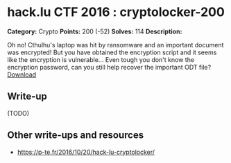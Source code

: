 # hack.lu CTF 2016 : cryptolocker-200

**Category:** Crypto
**Points:** 200 (-52)
**Solves:** 114
**Description:**

Oh no! Cthulhu's laptop was hit by ransomware and an important document was encrypted! But you have obtained the encryption script and it seems like the encryption is vulnerable...
Even tough you don't know the encryption password, can you still help recover the important ODT file?
[Download](cryptolocker.zip)

## Write-up

(TODO)

## Other write-ups and resources

* https://p-te.fr/2016/10/20/hack-lu-cryptolocker/
